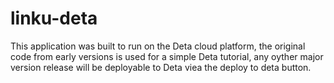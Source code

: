 # linku-deta

This application was built to run on the Deta cloud platform, the original code from early versions is used for a simple Deta tutorial, any oyther major version release will be deployable to Deta viea the deploy to deta button.
